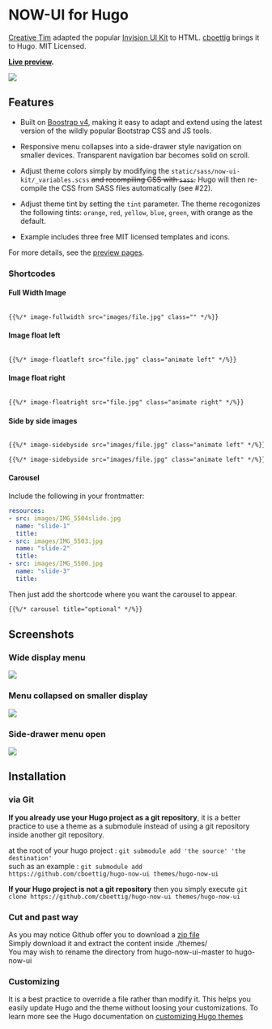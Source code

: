 # NOW-UI for Hugo

<!-- not sure why these work for creativetimofficial but not me...
[![version][version-badge]][CHANGELOG] [![license][license-badge]][LICENSE]
--> 

[Creative Tim](https://github.com/creativetimofficial/now-ui-kit) adapted the popular [Invision UI Kit](https://www.invisionapp.com/now)
to HTML. [cboettig](https://github.com/cboettig) brings it to Hugo.  MIT Licensed.

**[Live preview](https://cboettig.github.io/hugo-now-ui).**

![](https://github.com/cboettig/hugo-now-ui/blob/master/images/tn.png)



## Features

- Built on [Boostrap v4](https://getbootstrap.com), making it easy to adapt and extend using the latest version of the wildly popular Bootstrap CSS and JS tools.

- Responsive menu collapses into a side-drawer style navigation on smaller devices.  Transparent navigation bar becomes solid on scroll. 

- Adjust theme colors simply by modifying the `static/sass/now-ui-kit/_variables.scss` ~~and recompiling CSS with `sass`.~~ Hugo will then re-compile the CSS from SASS files automatically (see #22).  

- Adjust theme tint by setting the `tint` parameter.  The theme recogonizes the following tints: `orange`, `red`, `yellow`, `blue`, `green`, with orange as the default.

- Example includes three free MIT licensed templates and icons.

For more details, see the [preview pages](https://cboettig.github.io/hugo-now-ui).  

### Shortcodes 

#### Full Width Image


```md

{{%/* image-fullwidth src="images/file.jpg" class="" */%}}

```

#### Image float left 

```md

{{%/* image-floatleft src="file.jpg" class="animate left" */%}}

```

#### Image float right 

```md 

{{%/* image-floatright src="file.jpg" class="animate right" */%}}

```

#### Side by side images

```md

{{%/* image-sidebyside src="images/file.jpg" class="animate left" */%}}

{{%/* image-sidebyside src="images/file.jpg" class="animate left" */%}}

```


#### Carousel

Include the following in your frontmatter:

```yaml
resources: 
- src: images/IMG_5504slide.jpg
  name: "slide-1"
  title: 
- src: images/IMG_5503.jpg
  name: "slide-2"
  title: 
- src: images/IMG_5500.jpg
  name: "slide-3"
  title: 
```

Then just add the shortcode where you want the carousel to appear.

```md
{{%/* carousel title="optional" */%}}
```


## Screenshots

### Wide display menu

![](https://github.com/cboettig/hugo-now-ui/blob/master/images/menu-wide.png)


### Menu collapsed on smaller display

![](https://github.com/cboettig/hugo-now-ui/blob/master/images/menu-collapse.png)

### Side-drawer menu open 

![](https://github.com/cboettig/hugo-now-ui/blob/master/images/sidemenu.png)



## Installation

### via Git
__If you already use your Hugo project as a git repository__, it is a better practice to use a theme as a submodule instead of using a git repository inside another git repository.

at the root of your hugo project : `git submodule add 'the source' 'the destination'`  
such as an example : `git submodule add https://github.com/cboettig/hugo-now-ui themes/hugo-now-ui`  

__If your Hugo project is not a git repository__ then you simply execute `git clone https://github.com/cboettig/hugo-now-ui themes/hugo-now-ui`

### Cut and past way
As you may notice Github offer you to download a [zip file](https://github.com/cboettig/hugo-now-ui/archive/master.zip)  
Simply download it and extract the content inside ./themes/  
You may wish to rename the directory from hugo-now-ui-master to hugo-now-ui


### Customizing
It is a best practice to override a file rather than modify it. This helps you easily update Hugo and the theme without loosing your customizations. To learn more see the Hugo documentation on [customizing Hugo themes](https://gohugo.io/themes/customizing/)  
